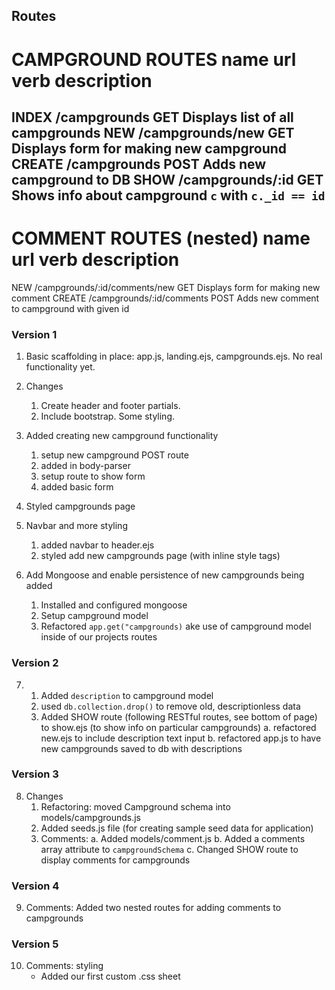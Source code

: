 Routes
------

CAMPGROUND ROUTES
name        url                                 verb           description
================================================================================================
INDEX       /campgrounds                        GET             Displays list of all campgrounds
NEW         /campgrounds/new                    GET             Displays form for making new campground
CREATE      /campgrounds                        POST            Adds new campground to DB
SHOW        /campgrounds/:id                    GET             Shows info about campground `c` with `c._id == id` 
------------------------------------------------------------------------------------------------

COMMENT ROUTES (nested)
name        url                                 verb           description
================================================================================================
NEW         /campgrounds/:id/comments/new       GET            Displays form for making new comment
CREATE      /campgrounds/:id/comments           POST           Adds new comment to campground with given id


### Version 1

1.  Basic scaffolding in place:  app.js, landing.ejs, campgrounds.ejs.  No real functionality yet.

2.  Changes
    1. Create header and footer partials.
    2. Include bootstrap.  Some styling.

3.  Added creating new campground functionality
    1. setup new campground POST route
    2. added in body-parser 
    3. setup route to show form
    4. added basic form

4. Styled campgrounds page

5. Navbar and more styling
    1. added navbar to header.ejs
    2. styled add new campgrounds page (with inline style tags)

6. Add Mongoose and enable persistence of new campgrounds being added
    1. Installed and configured mongoose
    2. Setup campground model
    3. Refactored `app.get("campgrounds)` ake use of campground model inside of our projects routes

### Version 2

7. 
    1. Added `description` to campground model
    2. used `db.collection.drop()` to remove old, descriptionless data
    3. Added SHOW route (following RESTful routes, see bottom of page) to show.ejs (to show info on particular campgrounds)
        a. refactored new.ejs to include description text input
        b. refactored app.js to have new campgrounds saved to db with descriptions

### Version 3

8. Changes
    1. Refactoring: moved Campground schema into models/campgrounds.js
    2. Added seeds.js file (for creating sample seed data for application)
    3. Comments:
        a. Added models/comment.js
        b. Added a comments array attribute to `campgroundSchema`
        c. Changed SHOW route to display comments for campgrounds

### Version 4

9. Comments:  Added two nested routes for adding comments to campgrounds

### Version 5

10. Comments: styling
    - Added our first custom .css sheet



    
    

